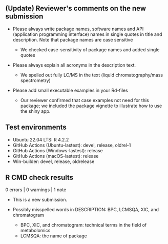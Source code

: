 ## (Update) Reviewer's comments on the new submission

* Please always write package names, software names and API (application
  programming interface) names in single quotes in title and description. Note
  that package names are case sensitive
  - We checked case-sensitivity of package names and added single quotes

* Please always explain all acronyms in the description text.
  - We spelled out fully LC/MS in the text (liquid chromatography/mass spectrometry)

* Please add small executable examples in your Rd-files
  - Our reviewer confirmed that case examples not need for this package; we
    included the package vignette to illustrate how to use the shiny app.

## Test environments

* Ubuntu 22.04 LTS: R 4.2.2
* GitHub Actions (Ubuntu-lastest): devel, release, oldrel-1
* GitHub Actions (Windows-lastest): release
* GitHub Actions (macOS-lastest): release
* Win-builder: devel, release, oldrelease

## R CMD check results

0 errors | 0 warnings | 1 note

* This is a new submission.

* Possibly misspelled words in DESCRIPTION: BPC, LCMSQA, XIC, and chromatogram
  - BPC, XIC, and chromatogram: technical terms in the field of metabolomics
  - LCMSQA: the name of package

